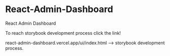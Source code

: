 # React-Admin-Dashboard
React Admin Dashboard




To reach storybook development process click the link!

react-admin-dashboard.vercel.app/ui/index.html  --> storybook development process.

